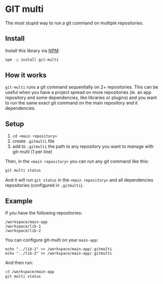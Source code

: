 # GIT multi

The most stupid way to run a git command on multiple repositories.


## Install

Install this library via [NPM](https://www.npmjs.org/package/git-multi):
``` bash
npm -g install git-multi
```


## How it works

`git-multi` runs a git command sequentially on 2+ repositories. This can be useful when you have a project spread on more repositories (ie. an app repository and some dependencies, like libraries or plugins) and you want to run the same exact git command on the main repository and it dependencies.


## Setup

 1. ```cd <main repository>```
 2. create `.gitmulti` file
 3. add to `.gitmulti` the path to any repository you want to manage with git-multi (1 per line)

Then, in the `<main repository>` you can run any git command like this:
``` bash
git multi status
```

And it will run ```git status``` in the `<main repository>` and all dependencies repositories (configured in `.gitmulti`).


## Example

If you have the following repositories:
```
/workspace/main-app
/workspace/lib-1
/workspace/lib-2
```

You can configure git-multi on your ```main-app```:
```
echo "../lib-1" >> /workspace/main-app/.gitmulti
echo "../lib-2" >> /workspace/main-app/.gitmulti
```

And then run:
``` bash
cd /workspace/main-app
git multi status
```
